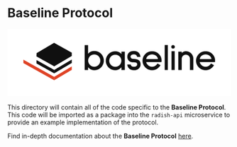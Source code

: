 # Baseline Protocol

<div align="center">
  <img src="../docs/baseline-logo/Web/examples/PNGs/horizontal/baselineHorizontal-Logo-FullColor.png" />
</div>

This directory will contain all of the code specific to the __Baseline Protocol__. This code will be imported as a package into the `radish-api` microservice to provide an example implementation of the protocol.

Find in-depth documentation about the __Baseline Protocol__ [here](https://radish.gitbook.io/docs/-LuE-E657uooMibsj9_Y/).
